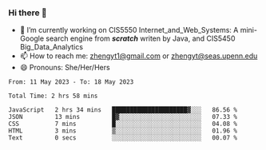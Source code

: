 ### Hi there 👋

<!--
**zhengyt1/zhengyt1** is a ✨ _special_ ✨ repository because its `README.md` (this file) appears on your GitHub profile.

Here are some ideas to get you started:

- 🔭 I’m currently working on ...
- 🌱 I’m currently learning ...
- 👯 I’m looking to collaborate on ...
- 🤔 I’m looking for help with ...
- 💬 Ask me about ...
- 📫 How to reach me: ...
- 😄 Pronouns: ...
- ⚡ Fun fact: ...
-->

- 🔭 I’m currently working on CIS5550 Internet_and_Web_Systems: A mini-Google search engine from ***scratch*** writen by Java, and CIS5450 Big_Data_Analytics
- 📫 How to reach me: zhengyt1@gmail.com or zhengyt@seas.upenn.edu
- 😄 Pronouns: She/Her/Hers



<!--START_SECTION:waka-->

```text
From: 11 May 2023 - To: 18 May 2023

Total Time: 2 hrs 58 mins

JavaScript   2 hrs 34 mins   █████████████████████▓░░░   86.56 %
JSON         13 mins         █▓░░░░░░░░░░░░░░░░░░░░░░░   07.33 %
CSS          7 mins          █░░░░░░░░░░░░░░░░░░░░░░░░   04.08 %
HTML         3 mins          ▒░░░░░░░░░░░░░░░░░░░░░░░░   01.96 %
Text         0 secs          ░░░░░░░░░░░░░░░░░░░░░░░░░   00.07 %
```

<!--END_SECTION:waka-->
